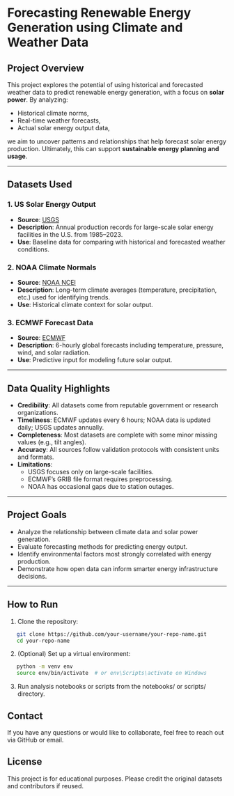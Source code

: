 # Forecasting Renewable Energy Generation using Climate and Weather Data

## Project Overview
This project explores the potential of using historical and forecasted weather data to predict renewable energy generation, with a focus on **solar power**. By analyzing:
- Historical climate norms,
- Real-time weather forecasts,
- Actual solar energy output data,

we aim to uncover patterns and relationships that help forecast solar energy production. Ultimately, this can support **sustainable energy planning and usage**.

---

## Datasets Used

### 1. US Solar Energy Output
- **Source**: [USGS](https://energy.usgs.gov/uspvdb/)
- **Description**: Annual production records for large-scale solar energy facilities in the U.S. from 1985–2023.
- **Use**: Baseline data for comparing with historical and forecasted weather conditions.

### 2. NOAA Climate Normals
- **Source**: [NOAA NCEI](https://www.ncei.noaa.gov/cdo-web/datasets)
- **Description**: Long-term climate averages (temperature, precipitation, etc.) used for identifying trends.
- **Use**: Historical climate context for solar output.

### 3. ECMWF Forecast Data
- **Source**: [ECMWF](https://data.ecmwf.int/forecasts/)
- **Description**: 6-hourly global forecasts including temperature, pressure, wind, and solar radiation.
- **Use**: Predictive input for modeling future solar output.

---

## Data Quality Highlights

- **Credibility**: All datasets come from reputable government or research organizations.
- **Timeliness**: ECMWF updates every 6 hours; NOAA data is updated daily; USGS updates annually.
- **Completeness**: Most datasets are complete with some minor missing values (e.g., tilt angles).
- **Accuracy**: All sources follow validation protocols with consistent units and formats.
- **Limitations**:
  - USGS focuses only on large-scale facilities.
  - ECMWF’s GRIB file format requires preprocessing.
  - NOAA has occasional gaps due to station outages.

---

## Project Goals
- Analyze the relationship between climate data and solar power generation.
- Evaluate forecasting methods for predicting energy output.
- Identify environmental factors most strongly correlated with energy production.
- Demonstrate how open data can inform smarter energy infrastructure decisions.

---

## How to Run

1. Clone the repository:
``` bash
   git clone https://github.com/your-username/your-repo-name.git
   cd your-repo-name
```
2. (Optional) Set up a virtual environment:
``` bash
   python -m venv env
   source env/bin/activate  # or env\Scripts\activate on Windows
```
3. Run analysis notebooks or scripts from the notebooks/ or scripts/ directory.

## Contact
If you have any questions or would like to collaborate, feel free to reach out via GitHub or email.

## License
This project is for educational purposes. Please credit the original datasets and contributors if reused.
